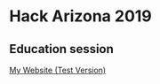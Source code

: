 # Hack Arizona 2019

## Education session

[My Website (Test Version)](https://symoon94.github.io/web_dev/)
